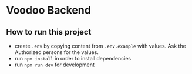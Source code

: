 # Voodoo Backend

## How to run this project
* create `.env` by copying content from `.env.example` with values. Ask the Authorized persons for the values.
* run `npm install` in order to install dependencies
* run `npm run dev` for development
